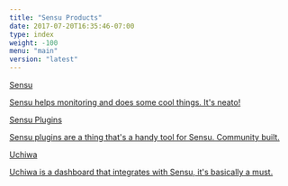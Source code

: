 ```yaml
---
title: "Sensu Products"
date: 2017-07-20T16:35:46-07:00
type: index
weight: -100
menu: "main"
version: "latest"
---
```

<div class="product-block">
    <div class="product-holder" id="product-1">
        <a class="homepage-product" href="/sensu/"><span class="product-title">Sensu</span>
            <p class="description">
                Sensu helps monitoring and does some cool things. It's neato!
            </p>
        </a>
    </div>
    <div class="product-holder" id="product-2">
        <a class="homepage-product" href="/sensu-plugins/"><span class="product-title">Sensu Plugins</span>
            <p class="description">
                Sensu plugins are a thing that's a handy tool for Sensu. Community built.
            </p>
        </a>
    </div>
    <div class="product-holder" id="product-3">
        <a class="homepage-product" href="/uchiwa/"><span class="product-title">Uchiwa</span>
            <p class="description">
                Uchiwa is a dashboard that integrates with Sensu, it's basically a must.
            </p>
        </a>
    </div>
    <div class="product-holder" id="product-4">
    </div>
</div>
